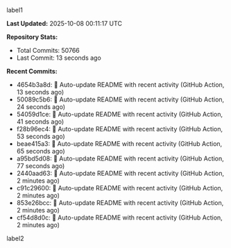 
label1 
<!-- ACTIVITY_START -->
**Last Updated:** 2025-10-08 00:11:17 UTC

**Repository Stats:**
- Total Commits: 50766
- Last Commit: 13 seconds ago

**Recent Commits:**
- 4654b3a8d: 🤖 Auto-update README with recent activity (GitHub Action, 13 seconds ago)
- 50089c5b6: 🤖 Auto-update README with recent activity (GitHub Action, 24 seconds ago)
- 54059d1ce: 🤖 Auto-update README with recent activity (GitHub Action, 41 seconds ago)
- f28b96ec4: 🤖 Auto-update README with recent activity (GitHub Action, 53 seconds ago)
- beae415a3: 🤖 Auto-update README with recent activity (GitHub Action, 65 seconds ago)
- a95bd5d08: 🤖 Auto-update README with recent activity (GitHub Action, 77 seconds ago)
- 2440aad63: 🤖 Auto-update README with recent activity (GitHub Action, 2 minutes ago)
- c91c29600: 🤖 Auto-update README with recent activity (GitHub Action, 2 minutes ago)
- 853e26bcc: 🤖 Auto-update README with recent activity (GitHub Action, 2 minutes ago)
- cf54d8d0c: 🤖 Auto-update README with recent activity (GitHub Action, 2 minutes ago)
<!-- ACTIVITY_END -->

label2
